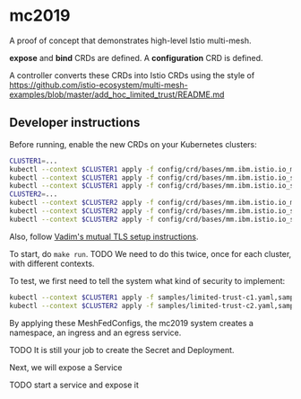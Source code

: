 # mc2019

A proof of concept that demonstrates high-level Istio multi-mesh.

**expose** and **bind** CRDs are defined.  A **configuration** CRD is defined.

A controller converts these CRDs into Istio CRDs using the style of
https://github.com/istio-ecosystem/multi-mesh-examples/blob/master/add_hoc_limited_trust/README.md

## Developer instructions

Before running, enable the new CRDs on your Kubernetes clusters:

``` bash
CLUSTER1=...
kubectl --context $CLUSTER1 apply -f config/crd/bases/mm.ibm.istio.io_meshfedconfigs.yaml
kubectl --context $CLUSTER1 apply -f config/crd/bases/mm.ibm.istio.io_servicebindings.yaml
kubectl --context $CLUSTER1 apply -f config/crd/bases/mm.ibm.istio.io_serviceexpositions.yaml
CLUSTER2=...
kubectl --context $CLUSTER2 apply -f config/crd/bases/mm.ibm.istio.io_meshfedconfigs.yaml
kubectl --context $CLUSTER2 apply -f config/crd/bases/mm.ibm.istio.io_servicebindings.yaml
kubectl --context $CLUSTER2 apply -f config/crd/bases/mm.ibm.istio.io_serviceexpositions.yaml
```

Also, follow [Vadim's mutual TLS setup instructions](https://github.com/istio-ecosystem/multi-mesh-examples/tree/master/add_hoc_limited_trust/common-setup#prerequisites-for-three-clusters).

To start, do `make run`.  TODO We need to do this twice, once for each cluster, with different contexts.

To test, we first need to tell the system what kind of security to implement:

``` bash
kubectl --context $CLUSTER1 apply -f samples/limited-trust-c1.yaml,samples/secret-c1.yaml
kubectl --context $CLUSTER2 apply -f samples/limited-trust-c2.yaml,samples/secret-c2.yaml
```

By applying these MeshFedConfigs, the mc2019 system creates a namespace, an ingress and an egress service.

TODO It is still your job to create the Secret and Deployment.

Next, we will expose a Service

TODO start a service and expose it
